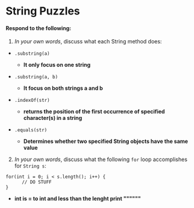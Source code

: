 # String Puzzles
#### Respond to the following:

1. *In your own words*, discuss what each String method does:
  * `.substring(a)`
    * **It only focus on one string**

  * `.substring(a, b)`
    * **It focus on both strings a and b**

  * `.indexOf(str)`
    * **returns the position of the first occurrence of specified character(s) in a string**

  * `.equals(str)`
    * **Determines whether two specified String objects have the same value**


2. *In your own words*, discuss what the following `for` loop accomplishes for `String s`:
```
for(int i = 0; i < s.length(); i++) {
      // DO STUFF
}
```
  * **int is = to int and less than the lenght print """"""**
